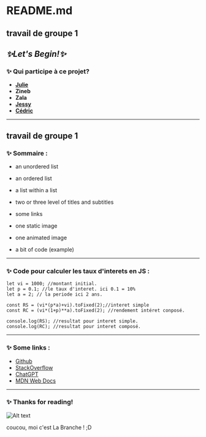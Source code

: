 
# **README.md**

## travail de groupe 1
## *✨Let's Begin!✨*

### ✨ **Qui participe à ce projet?**

* **[Julie](https://github.com/julie1030/julie "Présentation Julie")**
* **Zineb**
* **Zala**
* **[Jessy](https://github.com/Onyx3O6/Travaux/blob/f5eb6e35100bf82c18398835821ceaed8e27f351/premier%20Markdown.md "Présentation Jessy")**
* **[Cédric](https://github.com/cebe0210/monreadme "Présentation Cédric")**
---  
## travail de groupe 1

### ✨ **Sommaire :**
* an unordered list

* an ordered list

* a list within a list

* two or three level of titles and subtitles

* some links

* one static image

* one animated image

* a bit of code (example)
---  







### ✨ **Code pour calculer les taux d'interets en JS :**
    let vi = 1000; //montant initial.  
    let p = 0.1; //le taux d'interet. ici 0.1 = 10%  
    let a = 2; // la periode ici 2 ans.  

    const RS = (vi*(p*a)+vi).toFixed(2);//interet simple  
    const RC = (vi*(1+p)**a).toFixed(2); //rendement intéret conposé.  

    console.log(RS); //resultat pour interet simple.  
    console.log(RC); //resultat pour interet composé.  
---  




























### ✨ **Some links :**

* [Github](https://github.com/ "Plateforme d'hébergement et de gestion de développement de logiciels")
* [StackOverflow](https://StackOverflow.com/ "Aide & FAQ Developpement")
* [ChatGPT](https://chat.openai.com/ "Itéligence artificiel Chatbot")
* [MDN Web Docs](https://developer.mozilla.org/fr/ "dépôt de documentation et une ressource d'apprentissage pour les développeurs web")
---  






### ✨ **Thanks for reading!**
![Alt text](https://github.com/julie1030/README.md/blob/29d77fd56cdb3530d82cbd43a611a4cc9c0ff969/giphy%20(1).gif)



coucou, moi c'est La Branche ! ;D
